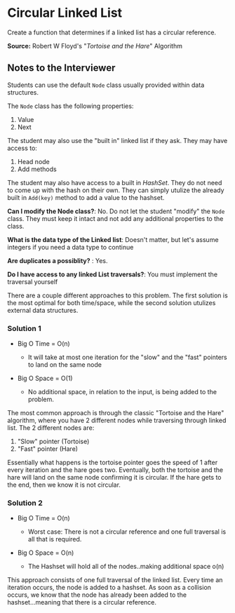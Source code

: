 # Circular Linked List

Create a function that determines if a linked list has a circular reference. 

**Source:** Robert W Floyd's "*Tortoise and the Hare*" Algorithm

## Notes to the Interviewer

Students can use the default `Node` class usually provided within data structures.

The `Node` class has the following properties:
1. Value
2. Next

The student may also use the "built in" linked list if they ask. They may have access to:
1. Head node
2. Add methods

The student may also have access to a built in *HashSet<T>*. They do not need to come up
with the hash on their own. They can simply utulize the already built in `Add(key)` method  to add a value
to the hashset. 

**Can I modify the Node class?**: No. Do not let the student "modify" the `Node` class. They must keep it intact and not 
add any additional properties to the class. 

**What is the data type of the Linked list**: Doesn't matter, but let's assume integers if you need
a data type to continue

**Are duplicates a possiblity?** : Yes. 

**Do I have access to any linked List traversals?**: You must implement the traversal yourself


There are a couple different approaches to this problem. The first solution is the 
most optimal for both time/space, while the second solution utulizes external data structures. 


### Solution 1

- Big O Time = O(n)
    - It will take at most one iteration for the "slow" and the "fast" pointers to
land on the same node

- Big O Space = O(1)
  - No additional space, in relation to the input, is being added to the problem. 

The most common approach is through the classic "Tortoise and the Hare" algorithm, where you have 2 different nodes
while traversing through linked list. The 2 different nodes are:
1. "Slow" pointer (Tortoise)
2. "Fast" pointer (Hare)

Essentially what happens is the tortoise pointer goes the speed of 1 after every iteration
and the hare goes two. Eventually, both the tortoise and the hare will land on the same node
confirming it is circular. If the hare gets to the end, then we know it is not circular. 

### Solution 2

- Big O Time = O(n)
    - Worst case: There is not a circular reference and one full traversal is all that is required. 

- Big O Space = O(n)
  - The Hashset will hold all of the nodes..making additional space o(n) 

This approach consists of one full traversal of the linked list. Every time an iteration occurs,
the node is added to a hashset. As soon as a collision occurs, we know that the node has already
been added to the hashset...meaning that there is a circular reference. 
